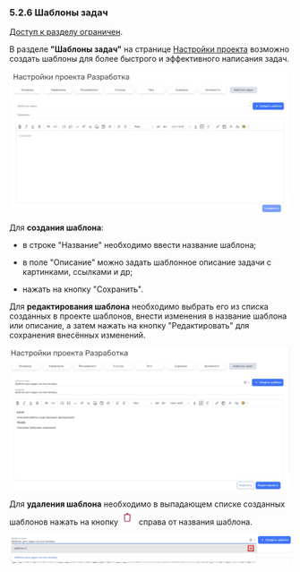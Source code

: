 ### 5.2.6 Шаблоны задач

[Доступ к разделу ограничен](../../9_roles_&_access/9.2_access.md). 

В разделе **"Шаблоны задач"** на странице [Настройки проекта](../5.2_settings/5.2_settings.md) возможно создать шаблоны для более быстрого и эффективного написания задач.

![5.2.6-1](/imgs/5.2.6-1.jpg)

Для **создания шаблона**:

- в строке "Название" необходимо ввести название шаблона;

- в поле "Описание" можно задать шаблонное описание задачи с картинками, ссылками и др;

- нажать на кнопку "Сохранить".

Для **редактирования шаблона** необходимо выбрать его из списка созданных в проекте шаблонов, внести изменения в название шаблона или описание, а затем нажать на кнопку "Редактировать" для сохранения внесённых изменений. 

![5.2.6-2](/imgs/5.2.6-2.jpg)

Для **удаления шаблона** необходимо в выпадающем списке созданных шаблонов нажать на кнопку ![удалить](/imgs/удалить.jpg) справа от названия шаблона.

![5.2.6-3](/imgs/5.2.6-3.jpg)

